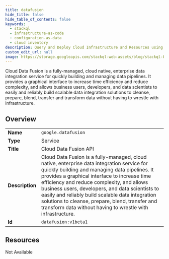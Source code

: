 ```yaml
---
title: datafusion
hide_title: false
hide_table_of_contents: false
keywords:
  - stackql
  - infrastructure-as-code
  - configuration-as-data
  - cloud inventory
description: Query and Deploy Cloud Infrastructure and Resources using SQL
custom_edit_url: null
image: https://storage.googleapis.com/stackql-web-assets/blog/stackql-blog-post-featured-image.png
---
```

Cloud Data Fusion is a fully-managed, cloud native, enterprise data integration service for quickly building and managing data pipelines. It provides a graphical interface to increase time efficiency and reduce complexity, and allows business users, developers, and data scientists to easily and reliably build scalable data integration solutions to cleanse, prepare, blend, transfer and transform data without having to wrestle with infrastructure.  
    

## Overview
<table><tbody>
<tr><td><b>Name</b></td><td><code>google.datafusion</code></td></tr>
<tr><td><b>Type</b></td><td>Service</td></tr>
<tr><td><b>Title</b></td><td>Cloud Data Fusion API</td></tr>
<tr><td><b>Description</b></td><td>Cloud Data Fusion is a fully-managed, cloud native, enterprise data integration service for quickly building and managing data pipelines. It provides a graphical interface to increase time efficiency and reduce complexity, and allows business users, developers, and data scientists to easily and reliably build scalable data integration solutions to cleanse, prepare, blend, transfer and transform data without having to wrestle with infrastructure.</td></tr>
<tr><td><b>Id</b></td><td><code>datafusion:v1beta1</code></td></tr>
</tbody></table>

## Resources
<div class="row"><div class="providerDocColumn">Not Available</div></div>